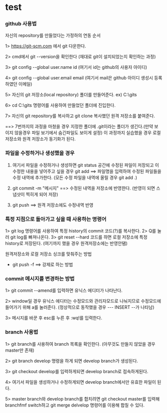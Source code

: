 # test

### github 사용법

자신의 repository를 만들었다는 가정하의 연동 순서

1> https://git-scm.com 에서 git 다운한다.

2> cmd에서 git --version을 확인한다 (재대로 git이 설치되었는지 확인하는 과정)

3> git config --global user.name id (여기서 id는 github의 사용자 아이디)

4> git config --global user.email email (여기서 mail은 github 아이디 생성시 등록하였던 이메일)

5> 자신의 git 저장소(local repository) 폴더를 만들어준다. ex) C:\gits

6> cd C:\gits 명령어를 사용하여 만들었던 폴더에 진입한다.

7> 자신의 git repository를 복사하고 git clone 복사했던 원격 저장소를 붙여준다. 

==> 7번까지의 과정을 마쳤을 경우 지정한 폴더에 .git이라는 폴더가 생긴다.(만약 보이지 않을경우 파일 보기에서 숨긴파일도 보이게 설정)
    이 과정까지 실습했을 경우 로컬 저장소와 원격 저장소가 동기화가 된다.


### 파일을 수정하거나 생성했을 경우
1) 여기서 파일을 수정하거나 생성하면 git status 공간에 수정된 파일이 저장되고 이 수정한 내용을 넣어주고 싶을 경우 
   git add               ==> 파일명을 입력하여 수정된 파일들을 수정 내역에 추가한다. (모든 수정 파일을 내역에 올릴 경우 git add .)
 
2) git commit -m "메시지" ==> 수정된 내역을 저장소에 반영한다. (반영이 되면 스냅샷이 찍히게 되어 저장)

3) git push              ==>  원격 저장소에도 수정내역 반영






### 특정 지점으로 돌아가고 싶을 때 사용하는 명령어
1> git log 명령어를 사용하여 특정 history의 commit 코드(?)를 복사한다.
2> Q를 눌러 git log를 빠져나온다.
3> git reset --hard 코드를 하면 로컬 저장소에 특정 history로 저장된다. (여기까지 했을 경우 원격저장소에는 반영안됌)

원격저장소와 로컬 저장소 싱크를 맞춰주는 방법
- git push -f ==> 강제로 하는 방법


### commit 메시지를 변경하는 방법
1> git commit --amend를 입력하면 유닉스 에디터가 나타난다.

2> window일 경우 유닉스 에디터는 수정모드와 관리자모드로 나눠지므로 수정모드에 들어가기 위해 a를 눌러준다. (정상적으로 동작했을 경우 --- INSERT --가 나타남)
 
3> 메시지를 바꾼 후 esc를 누른 후 :wq!를 입력한다.


### branch 사용법
1> git branch를 사용하여 branch 목록을 확인한다. (아무것도 만들지 않았을 경우 master만 존재) 

2> git branch develop 명령을 하게 되면 develop branch가 생성된다.

3> git checkout develop를 입력하게되면 develop branch로 접속하게된다.

4> 여기서 파일을 생성하거나 수정하게되면 develop branch에서만 유효한 파일이 된다.

5> master branch와 develop branch를 합치려면 git checkout master를 입력해 branchfmf switch하고 git merge delvelop 명령어를 이용해 합칠 수 있다.


